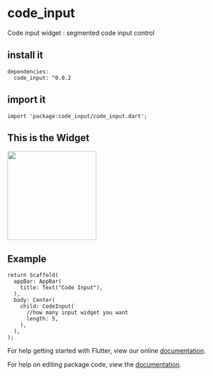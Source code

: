 # code_input

Code input widget : segmented code input control


## install it

```
dependencies:
  code_input: ^0.0.2
```

## import it

```
import 'package:code_input/code_input.dart';
```

## This is the Widget

<img src="https://i.imgur.com/en5C9HZ.gif" width="200"/>


## Example

```
return Scaffold(
  appBar: AppBar(
    title: Text("Code Input"),
  ),
  body: Center(
    child: CodeInput(
      //how many input widget you want  
      length: 5,
    ),
  ),
);
```



For help getting started with Flutter, view our online [documentation](https://flutter.io/).

For help on editing package code, view the [documentation](https://flutter.io/developing-packages/).
